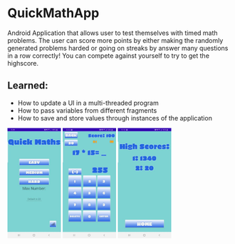 # QuickMathApp
Android Application that allows user to test themselves with timed math problems. The user can score more points by either making the randomly generated problems harded or going on streaks by answer many questions in a row correctly! You can compete against yourself to try to get the highscore.
## Learned:
  - How to update a UI in a multi-threaded program
  - How to pass variables from different fragments
  - How to save and store values through instances of the application

<img src="images/homepage.jpg" width="120" > <img src="images/Active.jpg" width="120" > <img src="images/HighScore.jpg" width="120" >
